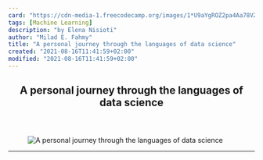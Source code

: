 ```yaml
---
card: "https://cdn-media-1.freecodecamp.org/images/1*U9aYgROZ2pa4Aa78VZL2Ww.jpeg"
tags: [Machine Learning]
description: "by Elena Nisioti"
author: "Milad E. Fahmy"
title: "A personal journey through the languages of data science"
created: "2021-08-16T11:41:59+02:00"
modified: "2021-08-16T11:41:59+02:00"
---
```

<div class="site-wrapper">
<main id="site-main" class="site-main outer">
<div class="inner">
<article class="post-full post tag-machine-learning tag-data-science tag-programming-languages tag-technology tag-tech ">
<header class="post-full-header">
<h1 class="post-full-title">A personal journey through the languages of data science</h1>
</header>
<figure class="post-full-image">
<picture>
<source media="(max-width: 700px)" sizes="1px" srcset="data:image/gif;base64,R0lGODlhAQABAIAAAAAAAP///yH5BAEAAAAALAAAAAABAAEAAAIBRAA7 1w">
<source media="(min-width: 701px)" sizes="(max-width: 800px) 400px,
(max-width: 1170px) 700px,
1400px" srcset="https://cdn-media-1.freecodecamp.org/images/1*U9aYgROZ2pa4Aa78VZL2Ww.jpeg 300w,
https://cdn-media-1.freecodecamp.org/images/1*U9aYgROZ2pa4Aa78VZL2Ww.jpeg 600w,
https://cdn-media-1.freecodecamp.org/images/1*U9aYgROZ2pa4Aa78VZL2Ww.jpeg 1000w,
https://cdn-media-1.freecodecamp.org/images/1*U9aYgROZ2pa4Aa78VZL2Ww.jpeg 2000w">
<img onerror="this.style.display='none'" src="https://cdn-media-1.freecodecamp.org/images/1*U9aYgROZ2pa4Aa78VZL2Ww.jpeg" alt="A personal journey through the languages of data science">
</picture>
</figure>
<section class="post-full-content">
<div class="post-content medium-migrated-article">
</div>
<hr>
</section>
</article>
</div>
</main>
</div>
<!-- Google Tag Manager (noscript) -->
<!-- End Google Tag Manager (noscript) -->

